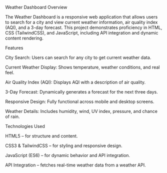 Weather Dashboard
Overview

The Weather Dashboard is a responsive web application that allows users to search for a city and view current weather information, air quality index (AQI), and a 3-day forecast. This project demonstrates proficiency in HTML, CSS (TailwindCSS), and JavaScript, including API integration and dynamic content rendering.

Features

City Search: Users can search for any city to get current weather data.

Current Weather Display: Shows temperature, weather conditions, and real feel.

Air Quality Index (AQI): Displays AQI with a description of air quality.

3-Day Forecast: Dynamically generates a forecast for the next three days.

Responsive Design: Fully functional across mobile and desktop screens.

Weather Details: Includes humidity, wind, UV index, pressure, and chance of rain.

Technologies Used

HTML5 – for structure and content.

CSS3 & TailwindCSS – for styling and responsive design.

JavaScript (ES6) – for dynamic behavior and API integration.

API Integration – fetches real-time weather data from a weather API.